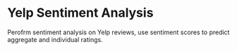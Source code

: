 # Yelp Sentiment Analysis

Perofrm sentiment analysis on Yelp reviews, use sentiment scores to predict aggregate and individual ratings.
